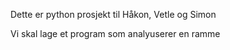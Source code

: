 Dette er python prosjekt til Håkon, Vetle og Simon

Vi skal lage et program som analyuserer en ramme 
